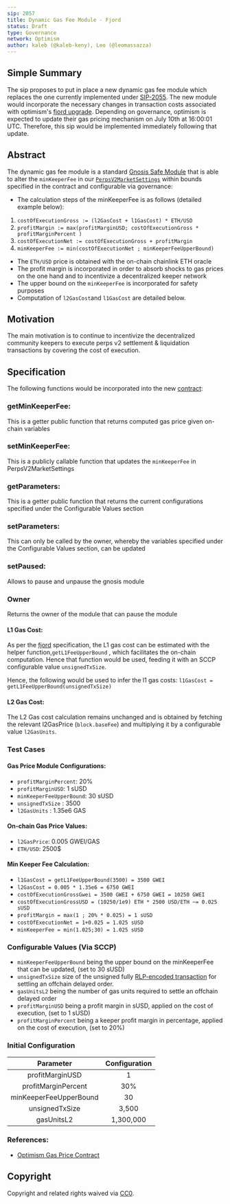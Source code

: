 ```yaml
---
sip: 2057
title: Dynamic Gas Fee Module - Fjord
status: Draft
type: Governance
network: Optimism
author: kaleb (@kaleb-keny), Leo (@leomassazza)
---
```


## Simple Summary

The sip proposes to put in place a new dynamic gas fee module which replaces the one currently implemented under [SIP-2055](https://sips.synthetix.io/sips/sip-2055/). The new module would incorporate the necessary changes in transaction costs associated with optimism's [fjord upgrade](https://docs.optimism.io/builders/notices/fjord-changes). Depending on governance, optimism is expected to update their gas pricing mechanism on July 10th at 16:00:01 UTC. Therefore, this sip would be implemented immediately following that update.

## Abstract

<!--A short (~200 word) description of the proposed change, the abstract should clearly describe the proposed change. This is what *will* be done if the SIP is implemented, not *why* it should be done or *how* it will be done. If the SIP proposes deploying a new contract, write, "we propose to deploy a new contract that will do x".-->

The dynamic gas fee module is a standard [Gnosis Safe Module](https://help.safe.global/en/articles/4934378-what-is-a-module) that is able to alter the `minKeeperFee` in our [`PerpsV2MarketSettings`](https://optimistic.etherscan.io/address/0x649F44CAC3276557D03223Dbf6395Af65b11c11c) within bounds specified in the contract and configurable via governance:
- The calculation steps of the minKeeperFee is as follows (detailed example below):
 1) `costOfExecutionGross := (l2GasCost + l1GasCost) * ETH/USD`
 2) `profitMargin := max(profitMarginUSD; costOfExecutionGross * profitMarginPercent )`
 3) `costOfExecutionNet := costOfExecutionGross + profitMargin`
 4) `minKeeperFee := min(costOfExecutionNet ; minKeeperFeeUpperBound)`
- The `ETH/USD` price is obtained with the on-chain chainlink ETH oracle
- The profit margin is incorporated in order to absorb shocks to gas prices on the one hand and to incentivize a decentralized keeper network
- The  upper bound on the `minKeeperFee` is incorporated for safety purposes
- Computation of `l2GasCost`and `l1GasCost` are detailed below.

## Motivation

The main motivation is to continue to incentivize the decentralized community keepers to execute perps v2 settlement & liquidation transactions by covering the cost of execution.

## Specification

The following functions would be incorporated into the new [contract](https://optimistic.etherscan.io/address/0xc7BA0f1DE31627Ad655684Cd347260eb7a815e78#code):

### getMinKeeperFee:
This is a getter public function that returns computed gas price given on-chain variables

### setMinKeeperFee:
This is a publicly callable function that updates the `minKeeperFee` in PerpsV2MarketSettings

### getParameters:
This is a getter public function that returns the current configurations specified under the  Configurable Values section

### setParameters:
This can only be called by the owner, whereby the variables specified under the Configurable Values section, can be updated

### setPaused:
Allows to pause and unpause the gnosis module

### Owner
Returns the owner of the module that can pause the module


#### L1 Gas Cost:
As per the [fjord](https://specs.optimism.io/fjord/exec-engine.html#fees) specification, the L1 gas cost can be estimated with the helper function,`getL1FeeUpperBound` , which facilitates the on-chain computation. Hence that function would be used, feeding it with an SCCP configurable value `unsignedTxSize`.

Hence, the following would be used to infer the l1 gas costs:
`l1GasCost = getL1FeeUpperBound(unsignedTxSize)`

#### L2 Gas Cost:
The L2 Gas cost calculation remains unchanged and is obtained by fetching the relevant l2GasPrice (`block.baseFee`) and multiplying it by a configurable value `l2GasUnits`.

### Test Cases

#### Gas Price Module Configurations:
- `profitMarginPercent`: 20%
- `profitMarginUSD`: 1 sUSD
- `minKeeperFeeUpperBound`: 30 sUSD
- `unsignedTxSize` : 3500
- `l2GasUnits` : 1.35e6 GAS

#### On-chain Gas Price Values:
- `l2GasPrice`: 0.005 GWEI/GAS
- `ETH/USD`: 2500$

#### Min Keeper Fee Calculation:
- `l1GasCost = getL1FeeUpperBound(3500) = 3500 GWEI`
- `l2GasCost = 0.005 * 1.35e6 = 6750 GWEI`
- `costOfExecutionGrossGwei = 3500 GWEI + 6750 GWEI = 10250 GWEI`
- `costOfExecutionGrossUSD = (10250/1e9) ETH * 2500 USD/ETH ~= 0.025 sUSD`
- `profitMargin = max(1 ; 20% * 0.025) = 1 sUSD`
- `costOfExecutionNet = 1+0.025 = 1.025 sUSD`
- `minKeeperFee = min(1.025;30) = 1.025 sUSD`

### Configurable Values (Via SCCP)

- `minKeeperFeeUpperBound` being the upper bound on the minKeeperFee that can be updated, (set to 30 sUSD)
- `unsignedTxSize`  size of the unsigned fully [RLP-encoded transaction](https://sepolia-optimism.etherscan.io/getRawTx?tx=0x6b614d3dd27c66b98f83055108509a8fcdaf9cc2924878345cb49ac3d91e338b) for settling an offchain delayed order.
- `gasUnitsL2` being the number of gas units required to settle an offchain delayed order 
- `profitMarginUSD` being a profit margin in sUSD, applied on the cost of execution, (set to 1 sUSD)
- `profitMarginPercent` being a keeper profit margin in percentage, applied on the cost of execution, (set to 20%)


### Initial Configuration
|      **Parameter**     | **Configuration** |
|:----------------------:|:-----------------:|
|     profitMarginUSD    |         1         |
|   profitMarginPercent  |        30%        |
| minKeeperFeeUpperBound |         30        |
|     unsignedTxSize     |       3,500       |
|       gasUnitsL2       |     1,300,000     |

### References:
- [Optimism Gas Price Contract](https://vscode.blockscan.com/optimism-testnet/0xa919894851548179a0750865e7974da599c0fac7)

## Copyright

Copyright and related rights waived via [CC0](https://creativecommons.org/publicdomain/zero/1.0/).
